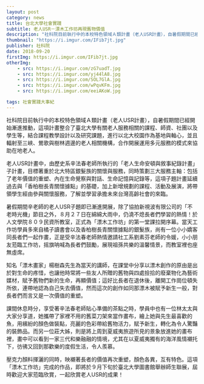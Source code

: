 ```yaml
---
layout: post
category: news
title: 台北大學社會實踐
subtitle: 老人USR－漂木工作坊再現舊物價值
description: "社科院目前執行中的本校特色領域Ａ類計畫（老人USR計畫），自暑假期間已經開始漸進推動，這項計畫整合了臺北大學有關老人服務相關的課程、師資、社團以及學生等..."
thumbnail: "https://i.imgur.com/IFib7jt.jpg"
publisher: 社科院
date: 2018-09-20
firstImg: https://i.imgur.com/IFib7jt.jpg
otherImg:
    - src: https://i.imgur.com/zG7uadT.jpg
    - src: https://i.imgur.com/yj44lA8.jpg
    - src: https://i.imgur.com/SOL7GlA.jpg
    - src: https://i.imgur.com/wPqvKFm.jpg
    - src: https://i.imgur.com/eeiAKoW.jpg

tags: 社會實踐大事紀
---
```


社科院目前執行中的本校特色領域Ａ類計畫（老人USR計畫），自暑假期間已經開始漸進推動，這項計畫整合了臺北大學有關老人服務相關的課程、師資、社團以及學生等，結合課程教學設計以及研究課題，進行以北大校園作為基地與軸心，並且輻射至三峽、鶯歌與樹林週邊的老人相關機構，合作開展運用多元服務的模式來協助在地老人。

老人USR計畫中，由歷史系辛法春老師所執行的「老人生命安頓與敘事紀錄計畫」子計畫，目標著重於北大特區銀髮族的關懷與服務，同時策劃三大服務主軸：包括了老年價值的重塑、內在生命覺察與對話、生命記憶與記錄等，這項子題計畫延續過去與「香柏樹長青關懷據點」的基礎，加上新增規劃的課程、活動及展演，將帶領學生經由參與關懷服務，了解並學習承擔未來台灣高齡社會的來臨。

暑假期間辛老師的老人USR子題即已漸進開展，除了協拍新視波有限公司的「不老時光機」節目之外，８月２７日在綿綿大雨中，仍澆不熄長者們學習的熱情！於人文學院８０９民資所教室，正式為「漂木工作坊」的第一堂課拉開序幕。當天工作坊學員多來自橘子讀書會以及香柏樹長青關懷據點的銀髮族，尚有一位小小嬌客同長者們一起作畫，正是受辛法春老師熱情邀請社工系劉素芬老師的令媛，小小朋友蒞臨工作坊，摇旗呐喊為長者們鼓勵，展現祖孫共樂的溫馨情景，而教室裡也座無虛席。

知名「漂木畫家」楊樹森先生為當天的講師，在課堂中分享以漂木創作的原由是出於對生命的疼惜，也讓他時常將一些友人所贈的舊物與四處撿拾的廢棄物化為藝術媒材，賦予舊物們新的生命，再顯價值；這好比長者在退休後，離開工作崗位頓失所依，連帶地認為自己失去價值，然而這次的創作如同那漂木被賦予新生一般，對長者們而言又是一次價值的重塑。

課間休息時分，享受著辛法春老師貼心準備的茶點之時，學員中也有一位林太太與大家分享道，她攜帶了家裡不用的舊菜刀架來當作畫布，繪上她與先生最喜歡的魚，用繽紛的顏色做裝點，亮麗的色彩帶給舊物活力，賦予新生，轉化為令人驚豔的裝飾品。而另一位莊大姊，則是將上周到夏威夷旅遊所見的景象放進她的畫布裡，畫中可以看到一家三代和樂融融的情境，尤其在以夏威夷獨有的海洋風情襯托下，彷彿又回到那歡樂的度假生活，令人羨慕。

壓克力顏料揮灑的同時，映襯著長者的價值再次重塑，顏色各異，互有特色。這項「漂木工作坊」完成的作品，即將於９月下旬於臺北大學圖書館舉辦師生聯展，屆時歡迎大家蒞臨欣賞，一起欣賞老人USR的成果！